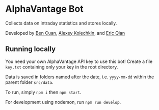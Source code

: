 # AlphaVantage Bot

Collects data on intraday statistics and stores locally.

Developed by [Ben Cuan](https://github.com/dbqeo), [Alexey Kolechkin](https://github.com/kuxxe), and [Eric Qian](https://github.com/enumc)

## Running locally

You need your own AlphaVantage API key to use this bot! Create a file `key.txt` containing only your key in the root directory.

Data is saved in folders named after the date, i.e. `yyyy-mm-dd` within the parent folder `src/data`.

To run, simply `npm i` then `npm start`.

For development using nodemon, run `npm run develop`.